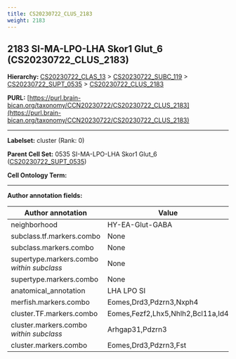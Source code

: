 ```yaml
---
title: CS20230722_CLUS_2183
weight: 2183
---
```

## 2183 SI-MA-LPO-LHA Skor1 Glut_6 (CS20230722_CLUS_2183)
<b>Hierarchy: </b>
[CS20230722_CLAS_13](../CS20230722_CLAS_13) >
[CS20230722_SUBC_119](../CS20230722_SUBC_119) >
[CS20230722_SUPT_0535](../CS20230722_SUPT_0535) >
[CS20230722_CLUS_2183](../CS20230722_CLUS_2183)

**PURL:** [https://purl.brain-bican.org/taxonomy/CCN20230722/CS20230722_CLUS_2183](https://purl.brain-bican.org/taxonomy/CCN20230722/CS20230722_CLUS_2183)

---


**Labelset:** cluster (Rank: 0)

**Parent Cell Set:** 0535 SI-MA-LPO-LHA Skor1 Glut_6 ([CS20230722_SUPT_0535](../CS20230722_SUPT_0535))



**Cell Ontology Term:** 

[MARKER GENES.]: #


---

[TRANSFERRED ANNOTATIONS.]: #


[AUTHOR ANNOTATION FIELDS.]: #


**Author annotation fields:**

| Author annotation | Value |
|-------------------|-------|
|neighborhood|HY-EA-Glut-GABA|
|subclass.tf.markers.combo|None|
|subclass.markers.combo|None|
|supertype.markers.combo _within subclass_|None|
|supertype.markers.combo|None|
|anatomical_annotation|LHA LPO SI|
|merfish.markers.combo|Eomes,Drd3,Pdzrn3,Nxph4|
|cluster.TF.markers.combo|Eomes,Fezf2,Lhx5,Nhlh2,Bcl11a,Id4|
|cluster.markers.combo _within subclass_|Arhgap31,Pdzrn3|
|cluster.markers.combo|Eomes,Drd3,Pdzrn3,Fst|
